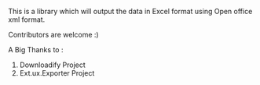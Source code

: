 This is a library which will output the data in Excel format using Open office xml format.

Contributors are welcome :)


A Big Thanks to :

1) Downloadify Project 
2) Ext.ux.Exporter Project